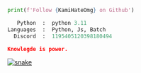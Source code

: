 

```python
print(f'Follow {KamiHateOmg} on Github')
```

```python
   Python  :  python 3.11
Languages  :  Python, Js, Batch
  Discord  :  1195405120398180494
```

```json
Knowlegde is power.
```

<a href="http://someth1ng.net/bio" target="_blank"><img src="https://github.com/KamiHateOmg/README.md/blob/output/github-contribution-grid-snake.svg" alt="snake"></a>
